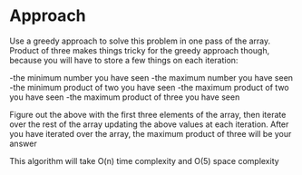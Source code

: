 # Approach

Use a greedy approach to solve this problem in one pass of the array. Product of three makes things tricky for the greedy approach though, because you will have to store a few things on each iteration:

-the minimum number you have seen
-the maximum number you have seen
-the minimum product of two you have seen
-the maximum product of two you have seen
-the maximum product of three you have seen

Figure out the above with the first three elements of the array, then iterate over the rest of the array updating the above values at each iteration. After you have iterated over the array, the maximum product of three will be your answer

This algorithm will take O(n) time complexity and O(5) space complexity
